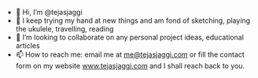 - 👋 Hi, I’m @tejasjaggi
- 👀 I keep trying my hand at new things and am fond of sketching, playing the ukulele, travelling, reading 
- 💞️ I’m looking to collaborate on any personal project ideas, educational articles
- 📫 How to reach me: email me at me@tejasjaggi.com or fill the contact form on my website www.tejasjaggi.com and I shall reach back to you.

<!---
tejasjaggi/tejasjaggi is a ✨ special ✨ repository because its `README.md` (this file) appears on your GitHub profile.
You can click the Preview link to take a look at your changes.
--->

